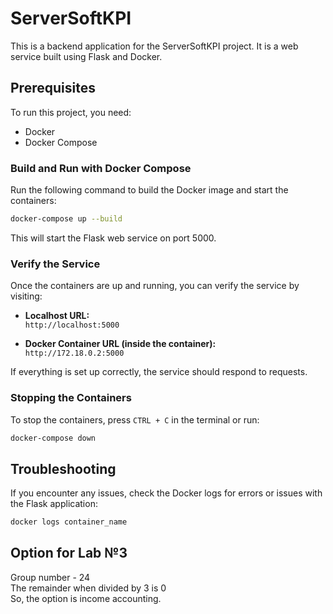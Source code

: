 # ServerSoftKPI

This is a backend application for the ServerSoftKPI project. It is a web service built using Flask and Docker.

## Prerequisites

To run this project, you need:

- Docker
- Docker Compose


### Build and Run with Docker Compose

Run the following command to build the Docker image and start the containers:

```bash
docker-compose up --build
```

This will start the Flask web service on port 5000.

### Verify the Service

Once the containers are up and running, you can verify the service by visiting:

- **Localhost URL:**  
  `http://localhost:5000`
  
- **Docker Container URL (inside the container):**  
  `http://172.18.0.2:5000`

If everything is set up correctly, the service should respond to requests.

### Stopping the Containers

To stop the containers, press `CTRL + C` in the terminal or run:

```bash
docker-compose down
```

## Troubleshooting

If you encounter any issues, check the Docker logs for errors or issues with the Flask application:

```bash
docker logs container_name
```

## Option for Lab №3

Group number - 24<br>
The remainder when divided by 3 is 0<br>
So, the option is income accounting.

